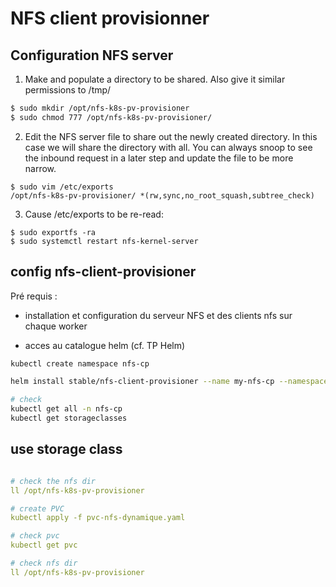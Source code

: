 # NFS client provisionner

## Configuration NFS server

1. Make and populate a directory to be shared. Also give it similar permissions to /tmp/

```sh
$ sudo mkdir /opt/nfs-k8s-pv-provisioner
$ sudo chmod 777 /opt/nfs-k8s-pv-provisioner/

```

2. Edit the NFS server file to share out the newly created directory. In this case we will share the directory with all. You can always snoop to see the inbound request in a later step and update the file to be more narrow.

```
$ sudo vim /etc/exports
/opt/nfs-k8s-pv-provisioner/ *(rw,sync,no_root_squash,subtree_check)
```

3. Cause /etc/exports to be re-read:

```
$ sudo exportfs -ra
$ sudo systemctl restart nfs-kernel-server
```


## config nfs-client-provisioner

Pré requis :
- installation et configuration du serveur NFS et des clients nfs sur chaque worker

- acces au catalogue helm (cf. TP Helm)

```sh
kubectl create namespace nfs-cp

helm install stable/nfs-client-provisioner --name my-nfs-cp --namespace nfs-cp -f config-nfs-client-provisioner.yaml

# check
kubectl get all -n nfs-cp
kubectl get storageclasses
```

## use storage class

```yaml

# check the nfs dir
ll /opt/nfs-k8s-pv-provisioner

# create PVC
kubectl apply -f pvc-nfs-dynamique.yaml

# check pvc
kubectl get pvc

# check nfs dir
ll /opt/nfs-k8s-pv-provisioner
```